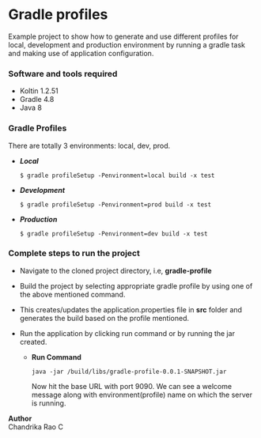 # Gradle profiles
Example project to show how to generate and use different profiles for local, development and production environment by running a gradle task and making use of application configuration.

### Software and tools required
* Koltin 1.2.51
* Gradle 4.8
* Java 8

### Gradle Profiles
There are totally 3 environments: local, dev, prod.
* ***Local***
    ```
    $ gradle profileSetup -Penvironment=local build -x test
    ```
* ***Development***
    ```
    $ gradle profileSetup -Penvironment=prod build -x test
    ```
* ***Production***
    ```
    $ gradle profileSetup -Penvironment=dev build -x test
    ```
### Complete steps to run the project
* Navigate to the cloned project directory, i.e, **gradle-profile**

* Build the project by selecting appropriate gradle profile by using one of the above mentioned command.

* This creates/updates the application.properties file in **src** folder and generates the build based on the profile mentioned.

* Run the application by clicking run command or by running the jar created.

    * **Run Command**
        ```
        java -jar /build/libs/gradle-profile-0.0.1-SNAPSHOT.jar
        ```

        Now hit the base URL with port 9090. We can see a welcome message along with environment(profile) name on which the server is running.


**Author**\
Chandrika Rao C